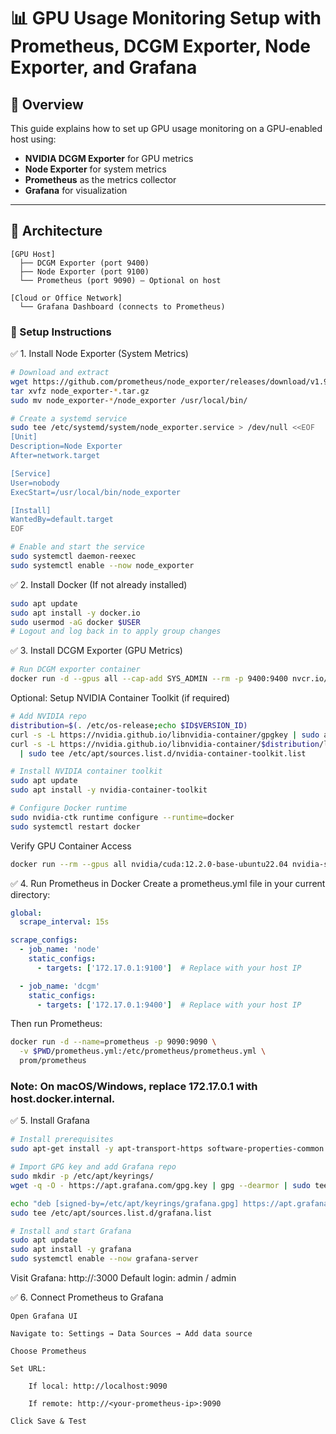# 📊 GPU Usage Monitoring Setup with Prometheus, DCGM Exporter, Node Exporter, and Grafana

## 📌 Overview

This guide explains how to set up GPU usage monitoring on a GPU-enabled host using:

- **NVIDIA DCGM Exporter** for GPU metrics
- **Node Exporter** for system metrics
- **Prometheus** as the metrics collector
- **Grafana** for visualization

---

## 📐 Architecture

```text
[GPU Host]
  ├── DCGM Exporter (port 9400)
  ├── Node Exporter (port 9100)
  └── Prometheus (port 9090) — Optional on host

[Cloud or Office Network]
  └── Grafana Dashboard (connects to Prometheus)

```
### 🧱 Setup Instructions
✅ 1. Install Node Exporter (System Metrics)
```bash
# Download and extract
wget https://github.com/prometheus/node_exporter/releases/download/v1.9.0/node_exporter-1.9.0.linux-amd64.tar.gz
tar xvfz node_exporter-*.tar.gz
sudo mv node_exporter-*/node_exporter /usr/local/bin/

```

```bash
# Create a systemd service
sudo tee /etc/systemd/system/node_exporter.service > /dev/null <<EOF
[Unit]
Description=Node Exporter
After=network.target

[Service]
User=nobody
ExecStart=/usr/local/bin/node_exporter

[Install]
WantedBy=default.target
EOF

```

```bash
# Enable and start the service
sudo systemctl daemon-reexec
sudo systemctl enable --now node_exporter

```

✅ 2. Install Docker (If not already installed)
```bash
sudo apt update
sudo apt install -y docker.io
sudo usermod -aG docker $USER
# Logout and log back in to apply group changes
```

✅ 3. Install DCGM Exporter (GPU Metrics)
```bash
# Run DCGM exporter container
docker run -d --gpus all --cap-add SYS_ADMIN --rm -p 9400:9400 nvcr.io/nvidia/k8s/dcgm-exporter:4.2.3-4.1.3-ubuntu22.04
```

Optional: Setup NVIDIA Container Toolkit (if required)
```bash
# Add NVIDIA repo
distribution=$(. /etc/os-release;echo $ID$VERSION_ID)
curl -s -L https://nvidia.github.io/libnvidia-container/gpgkey | sudo apt-key add -
curl -s -L https://nvidia.github.io/libnvidia-container/$distribution/libnvidia-container.list \
  | sudo tee /etc/apt/sources.list.d/nvidia-container-toolkit.list

# Install NVIDIA container toolkit
sudo apt update
sudo apt install -y nvidia-container-toolkit

# Configure Docker runtime
sudo nvidia-ctk runtime configure --runtime=docker
sudo systemctl restart docker
```

Verify GPU Container Access
```bash
docker run --rm --gpus all nvidia/cuda:12.2.0-base-ubuntu22.04 nvidia-smi
```

✅ 4. Run Prometheus in Docker
Create a prometheus.yml file in your current directory:
```yaml
global:
  scrape_interval: 15s

scrape_configs:
  - job_name: 'node'
    static_configs:
      - targets: ['172.17.0.1:9100']  # Replace with your host IP

  - job_name: 'dcgm'
    static_configs:
      - targets: ['172.17.0.1:9400']  # Replace with your host IP
```

Then run Prometheus:
```bash
docker run -d --name=prometheus -p 9090:9090 \
  -v $PWD/prometheus.yml:/etc/prometheus/prometheus.yml \
  prom/prometheus
```

### Note: On macOS/Windows, replace 172.17.0.1 with host.docker.internal.

✅ 5. Install Grafana
```bash
# Install prerequisites
sudo apt-get install -y apt-transport-https software-properties-common wget

# Import GPG key and add Grafana repo
sudo mkdir -p /etc/apt/keyrings/
wget -q -O - https://apt.grafana.com/gpg.key | gpg --dearmor | sudo tee /etc/apt/keyrings/grafana.gpg > /dev/null

echo "deb [signed-by=/etc/apt/keyrings/grafana.gpg] https://apt.grafana.com stable main" | \
sudo tee /etc/apt/sources.list.d/grafana.list

# Install and start Grafana
sudo apt update
sudo apt install -y grafana
sudo systemctl enable --now grafana-server
```

Visit Grafana: http://<your-host>:3000
Default login: admin / admin

✅ 6. Connect Prometheus to Grafana

    Open Grafana UI

    Navigate to: Settings → Data Sources → Add data source

    Choose Prometheus

    Set URL:

        If local: http://localhost:9090

        If remote: http://<your-prometheus-ip>:9090

    Click Save & Test

